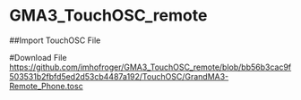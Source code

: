 # GMA3_TouchOSC_remote

##Import TouchOSC File

#Download File
https://github.com/imhofroger/GMA3_TouchOSC_remote/blob/bb56b3cac9f503531b2fbfd5ed2d53cb4487a192/TouchOSC/GrandMA3-Remote_Phone.tosc

